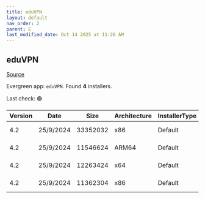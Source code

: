 ```yaml
---
title: eduVPN
layout: default
nav_order: 2
parent: E
last_modified_date: Oct 14 2025 at 11:26 AM
---
```


## eduVPN

[Source](https://app.eduvpn.org/)

Evergreen app: `eduVPN`. Found **4** installers.

Last check: 🟢

| Version | Date      | Size     | Architecture | InstallerType | Type | URI                                                                                                                                                                          |
| ------- | --------- | -------- | ------------ | ------------- | ---- | ---------------------------------------------------------------------------------------------------------------------------------------------------------------------------- |
| 4.2     | 25/9/2024 | 33352032 | x86          | Default       | exe  | [https://codeberg.org/eduVPN/windows/releases/download/4.2/eduVPNClient_4.2.exe](https://codeberg.org/eduVPN/windows/releases/download/4.2/eduVPNClient_4.2.exe)             |
| 4.2     | 25/9/2024 | 11546624 | ARM64        | Default       | msi  | [https://codeberg.org/eduVPN/windows/releases/download/4.2/eduVPNClient_4.2_ARM64.msi](https://codeberg.org/eduVPN/windows/releases/download/4.2/eduVPNClient_4.2_ARM64.msi) |
| 4.2     | 25/9/2024 | 12263424 | x64          | Default       | msi  | [https://codeberg.org/eduVPN/windows/releases/download/4.2/eduVPNClient_4.2_x64.msi](https://codeberg.org/eduVPN/windows/releases/download/4.2/eduVPNClient_4.2_x64.msi)     |
| 4.2     | 25/9/2024 | 11362304 | x86          | Default       | msi  | [https://codeberg.org/eduVPN/windows/releases/download/4.2/eduVPNClient_4.2_x86.msi](https://codeberg.org/eduVPN/windows/releases/download/4.2/eduVPNClient_4.2_x86.msi)     |
